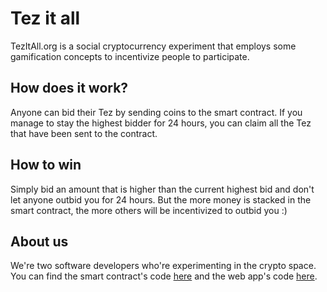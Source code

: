 # Tez it all

TezItAll.org is a social cryptocurrency experiment that employs some gamification concepts to incentivize people to participate.

## How does it work?

Anyone can bid their Tez by sending coins to the smart contract. If you manage to stay the highest bidder for 24 hours, you can claim all the Tez that have been sent to the contract.

## How to win

Simply bid an amount that is higher than the current highest bid and don't let anyone outbid you for 24 hours. But the more money is stacked in the smart contract, the more others will be incentivized to outbid you :)

## About us

We're two software developers who're experimenting in the crypto space. You can find the smart contract's code
<a href="https://tzkt.io/KT1QoP1kGsLRfci7zfGianp9noeKDJtxcDBT/code" target="_blank">here</a>
and the web app's code
<a href="https://github.com/dapotatoman/tez-it-all" target="_blank">here</a>.
